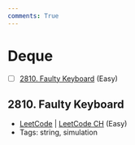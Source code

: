 ```yaml
---
comments: True
---
```


# Deque

- [ ] [2810. Faulty Keyboard](https://leetcode.cn/problems/faulty-keyboard/) (Easy)

## 2810. Faulty Keyboard

-   [LeetCode](https://leetcode.com/problems/faulty-keyboard/) | [LeetCode CH](https://leetcode.cn/problems/faulty-keyboard/) (Easy)
-   Tags: string, simulation
